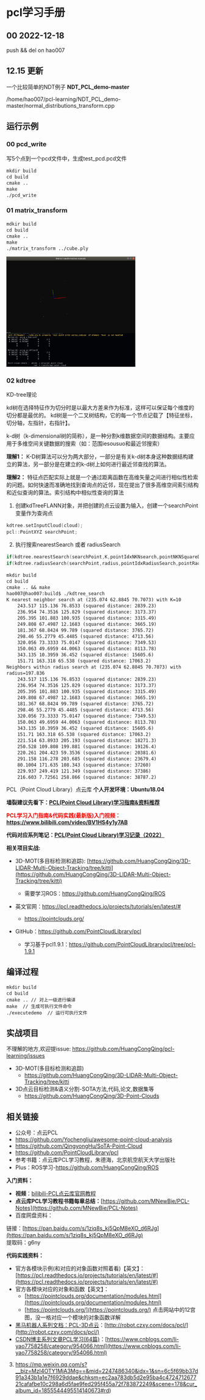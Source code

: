 # pcl学习手册
## 00 2022-12-18
push && del on hao007

## 12.15 更新

一个比较简单的NDT例子 **NDT_PCL_demo-master**

/home/hao007/pcl-learning/NDT_PCL_demo-master/normal_distributions_transform.cpp

## 运行示例

### 00 pcd_write

写5个点到一个pcd文件中，生成test_pcd.pcd文件

```
mkdir build
cd build
cmake ..
make
./pcd_write 
```

### 01 matrix_transform

```
mdkir build
cd build
cmake ..
make
./matrix_transform ../cube.ply
```

<img src="README.assets/image-20221215215617054.png" alt="image-20221215215617054" style="zoom: 33%;" />

### 02 kdtree

KD-tree理论

kd树在选择特征作为切分时是以最大方差来作为标准，这样可以保证每个维度的切分都是最优的。
kd树是一个二叉树结构，它的每一个节点记载了【特征坐标，切分轴，左指针，右指针】。

k-d树（k-dimensional树的简称），是一种分割k维数据空间的数据结构。主要应用于多维空间关键数据的搜索（如：范围iesousuo和最近邻搜索）

**理解1：**
K-D树算法可以分为两大部分，一部分是有关k-d树本身这种数据结构建立的算法，另一部分是在建立的k-d树上如何进行最近邻查找的算法。

**理解2：**
特征点匹配实际上就是一个通过距离函数在高维矢量之间进行相似性检索的问题。如何快速而准确地找到查询点的近邻，现在提出了很多高维空间索引结构和近似查询的算法。索引结构中相似性查询的算法

1. 创建kdTreeFLANN对象，并把创建的点云设置为输入，创建一个searchPoint变量作为查询点

```cpp
kdtree.setInputCloud(cloud);
pcl::PointXYZ searchPoint;
```

2. 执行搜索nearestSearch 或者 radiusSearch

```cpp
if(kdtree.nearestSearch(searchPoint,K,pointIdxNKNsearch,pointNKNSquareDistance)>0) //执行K近邻搜索
if(kdtree.radiusSearch(searchPoint,radius,pointIdxRadiusSearch,pointRadiusSquaredDistance)>0) //执行半径R内近邻搜索方法
```



```shell
mkdir build
cd build
cmake .. && make
hao007@hao007:build$ ./kdtree_search 
K nearest neighbor search at (235.074 62.8845 70.7073) with K=10
    243.517 115.136 76.8533 (squared distance: 2839.23)
    236.954 74.3516 125.829 (squared distance: 3173.37)
    205.395 101.883 100.935 (squared distance: 3315.49)
    249.808 67.4987 12.1683 (squared distance: 3665.19)
    181.367 68.8424 99.789 (squared distance: 3765.72)
    298.46 55.2779 45.4485 (squared distance: 4713.56)
    320.056 73.3333 75.0147 (squared distance: 7349.53)
    150.063 49.6959 44.0063 (squared distance: 8113.78)
    343.135 10.3959 36.452 (squared distance: 15605.6)
    151.71 163.318 65.538 (squared distance: 17063.2)
Neighbors within radius search at (235.074 62.8845 70.7073) with radius=197.836
    243.517 115.136 76.8533 (squared distance: 2839.23)
    236.954 74.3516 125.829 (squared distance: 3173.37)
    205.395 101.883 100.935 (squared distance: 3315.49)
    249.808 67.4987 12.1683 (squared distance: 3665.19)
    181.367 68.8424 99.789 (squared distance: 3765.72)
    298.46 55.2779 45.4485 (squared distance: 4713.56)
    320.056 73.3333 75.0147 (squared distance: 7349.53)
    150.063 49.6959 44.0063 (squared distance: 8113.78)
    343.135 10.3959 36.452 (squared distance: 15605.6)
    151.71 163.318 65.538 (squared distance: 17063.2)
    221.514 63.8933 205.193 (squared distance: 18271.3)
    250.528 109.808 199.881 (squared distance: 19126.4)
    220.261 204.423 59.3536 (squared distance: 20381.6)
    291.158 116.278 203.685 (squared distance: 23679.4)
    80.1004 171.635 108.343 (squared distance: 37260)
    229.937 249.419 121.349 (squared distance: 37386)
    216.603 7.72561 258.866 (squared distance: 38787.2)
```

PCL（Point Cloud Library）点云库  **个人开发环境：Ubuntu18.04**

**墙裂建议先看下：[PCL(Point Cloud Library)学习指南&资料推荐](https://zhuanlan.zhihu.com/p/268524083)**

**<font color='red'>PCL学习入门指南&代码实践(最新版)入门视频： </font> https://www.bilibili.com/video/BV1HS4y1y7AB**

**代码对应系列笔记：[PCL(Point Cloud Library)学习记录（2022）](https://www.yuque.com/huangzhongqing/pcl)**

**相关项目实战:**

* 3D-MOT(多目标检测和追踪):
  [https://github.com/HuangCongQing/3D-LIDAR-Multi-Object-Tracking/tree/kitti](https://github.com/HuangCongQing/3D-LIDAR-Multi-Object-Tracking/tree/kitti)
    * 需要学习ROS：https://github.com/HuangCongQing/ROS

* 英文官网：https://pcl.readthedocs.io/projects/tutorials/en/latest/#
  * https://pointclouds.org/
* GitHub：https://github.com/PointCloudLibrary/pcl
  * 学习基于pcl1.9.1：https://github.com/PointCloudLibrary/pcl/tree/pcl-1.9.1

## 编译过程

```shell
mkdir build
cd build
cmake .. // 对上一级进行编译
make  // 生成可执行文件命令
./executedemo  // 运行可执行文件
```

## 实战项目

不理解的地方,欢迎提issue: https://github.com/HuangCongQing/pcl-learning/issues

* 3D-MOT(多目标检测和追踪)
  * https://github.com/HuangCongQing/3D-LIDAR-Multi-Object-Tracking/tree/kitti
* 3D点云目标检测&语义分割-SOTA方法,代码,论文,数据集等
  * https://github.com/HuangCongQing/3D-Point-Clouds

## 相关链接

* 公众号：点云PCL
* https://github.com/Yochengliu/awesome-point-cloud-analysis
* https://github.com/QingyongHu/SoTA-Point-Cloud
* https://github.com/PointCloudLibrary/pcl
* 参考书籍：点云库PCL学习教程，朱德海，北京航空航天大学出版社
* Plus：ROS学习-https://github.com/HuangCongQing/ROS

**入门资料：**

- **视频**：[bilibili-PCL点云库官网教程](https://space.bilibili.com/504859351/channel/detail?cid=130387)
- **点云库PCL学习教程书籍每章总结：**[https://github.com/MNewBie/PCL-Notes](https://github.com/MNewBie/PCL-Notes)
- 百度网盘资料：

链接：[https://pan.baidu.com/s/1ziq8s_kj5QpM8eXO_d6RJg](https://pan.baidu.com/s/1ziq8s_kj5QpM8eXO_d6RJg)<br />提取码：g6ny<br />

**代码实践资料：**

- 官方各模块示例(和对应的对象函数对照着看)【英文】：[https://pcl.readthedocs.io/projects/tutorials/en/latest/#](https://pcl.readthedocs.io/projects/tutorials/en/latest/#)
- 官方各模块对应的对象和函数【英文】：
  - [https://pointclouds.org/documentation/modules.html](https://pointclouds.org/documentation/modules.html)
  - [https://pointclouds.org/](https://pointclouds.org/) 点击网站中的12宫图，没一格对应一个模块的对象函数详解
- [黑马机器人系列文档：PCL-3D点云](http://robot.czxy.com/docs/pcl/)：[http://robot.czxy.com/docs/pcl/](http://robot.czxy.com/docs/pcl/)
- [CSDN博主系列文章PCL学习(64篇)](https://www.cnblogs.com/li-yao7758258/category/954066.html)：[https://www.cnblogs.com/li-yao7758258/category/954066.html](https://www.cnblogs.com/li-yao7758258/category/954066.html)



3. https://mp.weixin.qq.com/s?__biz=MzI4OTY1MjA3Mg==&mid=2247486340&idx=1&sn=6c5f69bb37d91a343b1a1e7f6929ddae&chksm=ec2aa783db5d2e95ba4c472471267721cafafbe10c298a6d5fae9fed295f455a72f783872249&scene=178&cur_album_id=1855544495514140673#rd)





